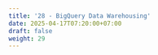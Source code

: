 ```yaml
---
title: '28 - BigQuery Data Warehousing'
date: 2025-04-17T07:20:00+07:00
draft: false
weight: 29
---
```

